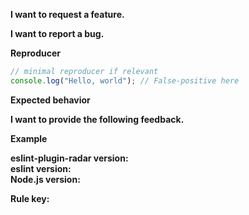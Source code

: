**I want to request a feature.**

<!--
Please describe your request
-->

<!------------------------->

**I want to report a bug.**

**Reproducer**

```javascript
// minimal reproducer if relevant
console.log("Hello, world"); // False-positive here
```

**Expected behavior**

<!------------------------->

**I want to provide the following feedback.**

**Example**

<!------------------------->

**eslint-plugin-radar version:** <!-- version of eslint-plugin-radar where you have a bug --><br>
**eslint version:** <!-- version of eslint in your environment --><br>
**Node.js version:** <!-- version of Node.js in your environment --><br>

**Rule key:** <!-- key of the rule if you are bug reporting on a rule -->
